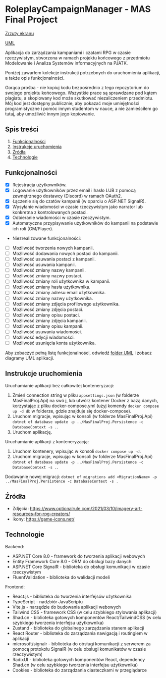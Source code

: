 # RoleplayCampaignManager - MAS Final Project

[Zrzuty ekranu](static/)

[UML](UML/) 

Aplikacja do zarządzania kampaniami i czatami RPG w czasie rzeczywistym, stworzona w ramach projektu końcowego z przedmiotu Modelowanie i Analiza Systemów informacyjnych na PJATK.

Poniżej zawarłem kolekcje instrukcji potrzebnych do uruchomienia aplikacji, a także opis funkcjonalności.

Gorąca prośba - nie kopiuj kodu bezpośrednio z tego repozytorium do swojego projektu końcowego. Wszystkie prace są sprawdzane pod kątem plagiatu, a skopiowany kod może skutkować niezaliczeniem przedmiotu. Mój kod jest dostępny publicznie, aby pokazać moje umiejętności programistyczne i pomóc innym studentom w nauce, a nie zamieściłem go tutaj, aby umożliwić innym jego kopiowanie.

## Spis treści

1. [Funkcjonalności](#funkcjonalności)
2. [Instrukcje uruchomienia](#instrukcje-uruchomienia)
3. [Źródła](#źródła)
4. [Technologie](#technologie)

## Funkcjonalności

- [x] Rejestracja użytkowników.
- [x] Logowanie użytkowników przez email i hasło LUB z pomocą zewnętrznego dostawcy (Discord) w ramach OAuth2.
- [x] Łączenie się do czatów kampanii (w oparciu o ASP.NET SignalR).
- [x] Wysyłanie wiadomości w czasie rzeczywistym jako narrator lub konkretna z kontrolowanych postaci.
- [x] Odbieranie wiadomości w czasie rzeczywistym.
- [x] Automatyczne przypisywanie użytkowników do kampanii na podstawie ich roli (GM/Player).

- Niezrealizowane funkcjonalności:
- [ ] Możliwość tworzenia nowych kampanii.
- [ ] Możliwość dodawania nowych postaci do kampanii.
- [ ] Możliwość usuwania postaci z kampanii.
- [ ] Możliwość usuwania kampanii.
- [ ] Możliwość zmiany nazwy kampanii.
- [ ] Możliwość zmiany nazwy postaci.
- [ ] Możliwość zmiany roli użytkownika w kampanii.
- [ ] Możliwość zmiany hasła użytkownika.
- [ ] Możliwość zmiany adresu email użytkownika.
- [ ] Możliwość zmiany nazwy użytkownika.
- [ ] Możliwość zmiany zdjęcia profilowego użytkownika.
- [ ] Możliwość zmiany zdjęcia postaci.
- [ ] Możliwość zmiany opisu postaci.
- [ ] Możliwość zmiany zdjęcia kampanii.
- [ ] Możliwość zmiany opisu kampanii.
- [ ] Możliwość usuwania wiadomości.
- [ ] Możliwość edycji wiadomości.
- [ ] Możliwość usunięcia konta użytkownika.

Aby zobaczyć pełną listę funkcjonalności, odwiedź [folder UML](UML) i zobacz diagramy UML aplikacji.

## Instrukcje uruchomienia

Uruchamianie aplikacji bez całkowitej konteneryzacji:

1. Zmień connection string w pliku `appsettings.json` (w folderze MasFinalProj.Api) na swó      j, lub utwórz kontener Docker z bazą danych, korzystając z pliku docker-compose.yml (użyj komendy `docker compose up -d db` w folderze, gdzie znajduje się docker-compose).
2. Uruchom migracje, wpisując w konsoli (w folderze MasFinalProj.Api) `dotnet ef database update -p ../MasFinalProj.Persistence -c DatabaseContext -s .`.
3. Uruchom aplikację.

Uruchamianie aplikacji z konteneryzacją:

1. Uruchom kontenery, wpisując w konsoli `docker compose up -d`.
2. Uruchom migracje, wpisując w konsoli (w folderze MasFinalProj.Api) `dotnet ef database update -p ../MasFinalProj.Persistence -c DatabaseContext -s .`.

Dodawanie nowej migracji:
`dotnet ef migrations add <MigrationName> -p ../MasFinalProj.Persistence -c DatabaseContext -s .`

## Źródła

- Zdjęcia: https://www.optionalrule.com/2021/03/10/imagery-art-resources-for-rpg-creators/
- Ikony: https://game-icons.net/

## Technologie

Backend:
- ASP.NET Core 8.0 - framework do tworzenia aplikacji webowych
- Entity Framework Core 8.0 - ORM do obsługi bazy danych
- ASP.NET Core SignalR - biblioteka do obsługi komunikacji w czasie rzeczywistym
- FluentValidation - biblioteka do walidacji modeli

Frontend:
- React.js - biblioteka do tworzenia interfejsów użytkownika
- TypeScript - nadzbiór JavaScriptu
- Vite.js - narzędzie do budowania aplikacji webowych
- Tailwind CSS - framework CSS (w celu szybkiego stylowania aplikacji)
- Shad.cn - biblioteka gotowych komponentów React/TailwindCSS (w celu szybkiego tworzenia interfejsu użytkownika)
- Zustand - biblioteka do globalnego zarządzania stanem aplikacji
- React Router - biblioteka do zarządzania nawigacją i routingiem w aplikacji
- microsoft/signalr - biblioteka do obsługi komunikacji z serwerem za pomocą protokołu SignalR (w celu obsługi komunikatów w czasie rzeczywistym)
- RadixUI - biblioteka gotowych komponentów React, dependency Shad.cn (w celu szybkiego tworzenia interfejsu użytkownika)
- Cookies - biblioteka do zarządzania ciasteczkami w przeglądarce